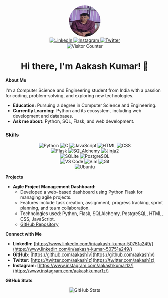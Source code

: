 <div align="center">
  <img src="profile.jpg" alt="Aakash Kumar" height="150" style="border-radius:50%; width:100px; height:100px;">
</div>
<div align="center">
  <a href="https://www.linkedin.com/in/aakash-kumar-50751a249/">
    <img src="https://img.shields.io/static/v1?message=LinkedIn&logo=linkedin&label=&color=0077B5&logoColor=white&labelColor=&style=for-the-badge" alt="LinkedIn" height="25">
  </a>
  <a href="https://www.instagram.com/aakashkumar1z/">
    <img src="https://img.shields.io/static/v1?message=Instagram&logo=instagram&label=&color=ee2a7b&logoColor=white&labelColor=&style=for-the-badge" alt="Instagram" height="25">
  </a>
  <a href="https://twitter.com/aakash1z/">
    <img src="https://img.shields.io/static/v1?message=Twitter&logo=twitter&label=&color=1DA1F2&logoColor=white&labelColor=&style=for-the-badge" alt="Twitter" height="25">
  </a>
</div>
<div align="center">
  <img src="https://profile-counter.glitch.me/aakash1v/count.svg?" alt="Visitor Counter">
</div>

<h1 align="center">Hi there, I'm Aakash Kumar! 👋</h1>

**About Me**

I'm a Computer Science and Engineering student from India with a passion for coding, problem-solving, and exploring new technologies.

* **Education:** Pursuing a degree in Computer Science and Engineering.
* **Currently Learning:** Python and its ecosystem, including web development and databases.
* **Ask me about:** Python, SQL, Flask, and web development.

<h3>Skills</h3>
<div align="center">
  <span>
    <img src="https://img.shields.io/badge/Python-3776AB?logo=python&logoColor=white" alt="Python">
    <img src="https://img.shields.io/badge/C-A8B9CC?logo=c&logoColor=white" alt="C">
    <img src="https://img.shields.io/badge/JavaScript-F7DF1E?logo=javascript&logoColor=black" alt="JavaScript">
    <img src="https://img.shields.io/badge/HTML-E34F26?logo=html5&logoColor=white" alt="HTML">
    <img src="https://img.shields.io/badge/CSS-1572B6?logo=css3&logoColor=white" alt="CSS">
  </span>
  <br>
  <span>
    <img src="https://img.shields.io/badge/Flask-000000?logo=flask&logoColor=white" alt="Flask">
    <img src="https://img.shields.io/badge/SQLAlchemy-7F4E1E?logo=sqlalchemy&logoColor=white" alt="SQLAlchemy">
    <img src="https://img.shields.io/badge/Jinja2-9A8C98?logo=jinja&logoColor=white" alt="Jinja2">
  </span>
  <br>
  <span>
    <img src="https://img.shields.io/badge/SQLite-003B57?logo=sqlite&logoColor=white" alt="SQLite">
    <img src="https://img.shields.io/badge/PostgreSQL-4169E1?logo=postgresql&logoColor=white" alt="PostgreSQL">
  </span>
  <br>
  <span>
    <img src="https://img.shields.io/badge/VS_Code-0078D4?logo=visualstudiocode&logoColor=white" alt="VS Code">
    <img src="https://img.shields.io/badge/Vim-019733?logo=vim&logoColor=white" alt="Vim">
    <img src="https://img.shields.io/badge/Git-F05032?logo=git&logoColor=white" alt="Git">
  </span>
  <br>
  <span>
    <img src="https://img.shields.io/badge/Ubuntu-E95420?logo=ubuntu&logoColor=white" alt="Ubuntu">
  </span>
</div>

**Projects**

* **Agile Project Management Dashboard:** 
    * Developed a web-based dashboard using Python Flask for managing agile projects.
    * Features include task creation, assignment, progress tracking, sprint planning, and team collaboration.
    * Technologies used: Python, Flask, SQLAlchemy, PostgreSQL, HTML, CSS, JavaScript.
    * [GitHub Repository](https://github.com/aakash1v/agile-dashboard) 

**Connect with Me**

* **LinkedIn:** [https://www.linkedin.com/in/aakash-kumar-50751a249/](https://www.linkedin.com/in/aakash-kumar-50751a249/)
* **GitHub:** [https://github.com/aakash1v](https://github.com/aakash1v)
* **Twitter:** [https://twitter.com/aakash1z](https://twitter.com/aakash1z)
* **Instagram:** [https://www.instagram.com/aakashkumar1z/](https://www.instagram.com/aakashkumar1z/)

**GitHub Stats**

<div align="center">
  <img src="https://github-readme-stats.vercel.app/api?username=aakash1v&show_icons=true&theme=dark&hide_border=true&border_radius=5" alt="GitHub Stats">
</div>
